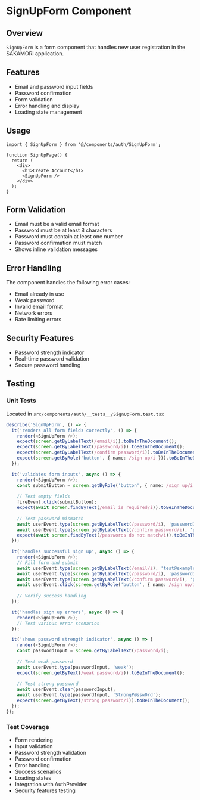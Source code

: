 # SignUpForm Component

## Overview
`SignUpForm` is a form component that handles new user registration in the SAKAMORI application.

## Features
- Email and password input fields
- Password confirmation
- Form validation
- Error handling and display
- Loading state management

## Usage

```tsx
import { SignUpForm } from '@/components/auth/SignUpForm';

function SignUpPage() {
  return (
    <div>
      <h1>Create Account</h1>
      <SignUpForm />
    </div>
  );
}
```

## Form Validation
- Email must be a valid email format
- Password must be at least 8 characters
- Password must contain at least one number
- Password confirmation must match
- Shows inline validation messages

## Error Handling

The component handles the following error cases:
- Email already in use
- Weak password
- Invalid email format
- Network errors
- Rate limiting errors

## Security Features
- Password strength indicator
- Real-time password validation
- Secure password handling

## Testing

### Unit Tests
Located in `src/components/auth/__tests__/SignUpForm.test.tsx`

```typescript
describe('SignUpForm', () => {
  it('renders all form fields correctly', () => {
    render(<SignUpForm />);
    expect(screen.getByLabelText(/email/i)).toBeInTheDocument();
    expect(screen.getByLabelText(/password/i)).toBeInTheDocument();
    expect(screen.getByLabelText(/confirm password/i)).toBeInTheDocument();
    expect(screen.getByRole('button', { name: /sign up/i })).toBeInTheDocument();
  });

  it('validates form inputs', async () => {
    render(<SignUpForm />);
    const submitButton = screen.getByRole('button', { name: /sign up/i });
    
    // Test empty fields
    fireEvent.click(submitButton);
    expect(await screen.findByText(/email is required/i)).toBeInTheDocument();
    
    // Test password mismatch
    await userEvent.type(screen.getByLabelText(/password/i), 'password123');
    await userEvent.type(screen.getByLabelText(/confirm password/i), 'password124');
    expect(await screen.findByText(/passwords do not match/i)).toBeInTheDocument();
  });

  it('handles successful sign up', async () => {
    render(<SignUpForm />);
    // Fill form and submit
    await userEvent.type(screen.getByLabelText(/email/i), 'test@example.com');
    await userEvent.type(screen.getByLabelText(/password/i), 'password123');
    await userEvent.type(screen.getByLabelText(/confirm password/i), 'password123');
    await userEvent.click(screen.getByRole('button', { name: /sign up/i }));
    
    // Verify success handling
  });

  it('handles sign up errors', async () => {
    render(<SignUpForm />);
    // Test various error scenarios
  });

  it('shows password strength indicator', async () => {
    render(<SignUpForm />);
    const passwordInput = screen.getByLabelText(/password/i);
    
    // Test weak password
    await userEvent.type(passwordInput, 'weak');
    expect(screen.getByText(/weak password/i)).toBeInTheDocument();
    
    // Test strong password
    await userEvent.clear(passwordInput);
    await userEvent.type(passwordInput, 'StrongP@ssw0rd');
    expect(screen.getByText(/strong password/i)).toBeInTheDocument();
  });
});
```

### Test Coverage
- Form rendering
- Input validation
- Password strength validation
- Password confirmation
- Error handling
- Success scenarios
- Loading states
- Integration with AuthProvider
- Security features testing
